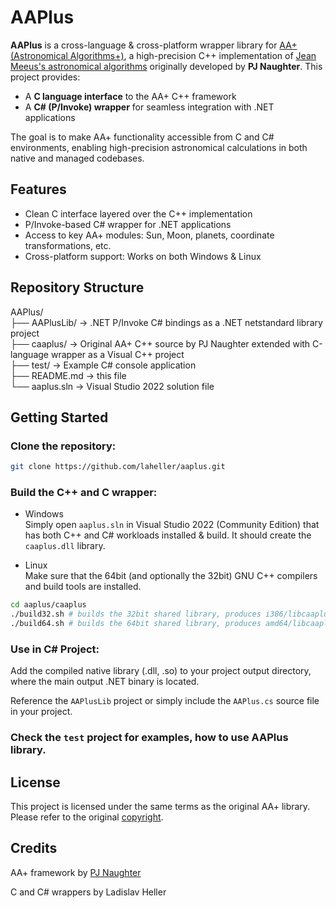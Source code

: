 # AAPlus

**AAPlus** is a cross-language & cross-platform wrapper library for [AA+ (Astronomical Algorithms+)](http://naughter.com/aa.html), a high-precision C++ implementation of [Jean Meeus's astronomical algorithms](https://www.amazon.com/Astronomical-Algorithms-Jean-Meeus/dp/0943396611) originally developed by **PJ Naughter**. This project provides:

- A **C language interface** to the AA+ C++ framework
- A **C# (P/Invoke) wrapper** for seamless integration with .NET applications

The goal is to make AA+ functionality accessible from C and C# environments, enabling high-precision astronomical calculations in both native and managed codebases.

## Features

- Clean C interface layered over the C++ implementation
- P/Invoke-based C# wrapper for .NET applications
- Access to key AA+ modules: Sun, Moon, planets, coordinate transformations, etc.
- Cross-platform support: Works on both Windows & Linux

## Repository Structure

AAPlus/<br/>
├── AAPlusLib/ -> .NET P/Invoke C# bindings as a .NET netstandard library project<br/>
├── caaplus/ -> Original AA+ C++ source by PJ Naughter extended with C-language wrapper as a Visual C++ project<br/>
├── test/ -> Example C# console application<br/>
├── README.md -> this file<br/>
└── aaplus.sln -> Visual Studio 2022 solution file<br/>

## Getting Started

### Clone the repository:
```bash
git clone https://github.com/laheller/aaplus.git
```

### Build the C++ and C wrapper:
* Windows<br/>
&#9;Simply open `aaplus.sln` in Visual Studio 2022 (Community Edition) that has both C++ and C# workloads installed & build. It should create the `caaplus.dll` library.

* Linux<br/>
&#9;Make sure that the 64bit (and optionally the 32bit) GNU C++ compilers and build tools are installed.
```bash
cd aaplus/caaplus
./build32.sh # builds the 32bit shared library, produces i386/libcaaplus.so
./build64.sh # builds the 64bit shared library, produces amd64/libcaaplus.so
```

### Use in C# Project:
Add the compiled native library (.dll, .so) to your project output directory, where the main output .NET binary is located.

Reference the `AAPlusLib` project or simply include the `AAPlus.cs` source file in your project.

### Check the `test` project for examples, how to use AAPlus library.

## License
This project is licensed under the same terms as the original AA+ library. Please refer to the original [copyright](http://naughter.com/aa.html).

## Credits
AA+ framework by [PJ Naughter](mailto:pjna@naughter.com)

C and C# wrappers by Ladislav Heller
